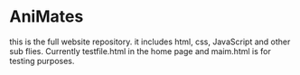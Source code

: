 # AniMates
this is the full website repository.
it includes html, css, JavaScript and other sub flies.
Currently testfile.html in the home page and maim.html is for testing purposes.
